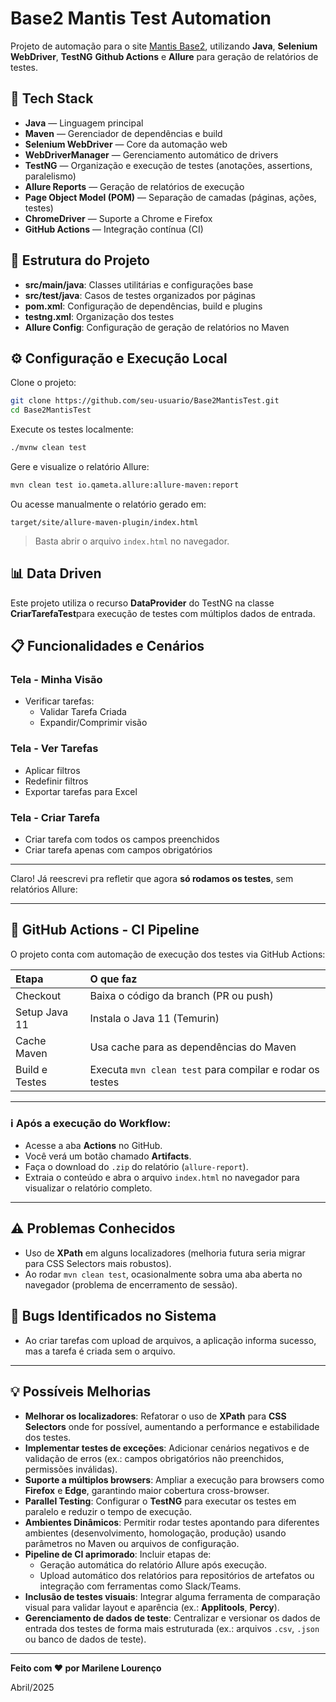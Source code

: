 # Base2 Mantis Test Automation

Projeto de automação para o site [Mantis Base2](https://mantis-prova.base2.com.br/), utilizando **Java**, **Selenium WebDriver**, **TestNG** **Github Actions** e **Allure** para geração de relatórios de testes.

## :rocket: Tech Stack

- **Java** — Linguagem principal
- **Maven** — Gerenciador de dependências e build
- **Selenium WebDriver** — Core da automação web
- **WebDriverManager** — Gerenciamento automático de drivers
- **TestNG** — Organização e execução de testes (anotações, assertions, paralelismo)
- **Allure Reports** — Geração de relatórios de execução
- **Page Object Model (POM)** — Separação de camadas (páginas, ações, testes)
- **ChromeDriver** — Suporte a Chrome e Firefox
- **GitHub Actions** — Integração contínua (CI)

## :bookmark_tabs: Estrutura do Projeto

- **src/main/java**: Classes utilitárias e configurações base
- **src/test/java**: Casos de testes organizados por páginas
- **pom.xml**: Configuração de dependências, build e plugins
- **testng.xml**: Organização dos testes
- **Allure Config**: Configuração de geração de relatórios no Maven

## :gear: Configuração e Execução Local

Clone o projeto:

```bash
git clone https://github.com/seu-usuario/Base2MantisTest.git
cd Base2MantisTest
```

Execute os testes localmente:

```bash
./mvnw clean test
```

Gere e visualize o relatório Allure:

```bash
mvn clean test io.qameta.allure:allure-maven:report
```

Ou acesse manualmente o relatório gerado em:

```
target/site/allure-maven-plugin/index.html
```

> Basta abrir o arquivo `index.html` no navegador.

## :bar_chart: Data Driven

Este projeto utiliza o recurso **DataProvider** do TestNG na classe **CriarTarefaTest**para execução de testes com múltiplos dados de entrada.

## :clipboard: Funcionalidades e Cenários

### Tela - Minha Visão

- Verificar tarefas:
  - Validar Tarefa Criada
  - Expandir/Comprimir visão

### Tela - Ver Tarefas

- Aplicar filtros
- Redefinir filtros
- Exportar tarefas para Excel

### Tela - Criar Tarefa

- Criar tarefa com todos os campos preenchidos
- Criar tarefa apenas com campos obrigatórios
---

Claro! Já reescrevi pra refletir que agora **só rodamos os testes**, sem relatórios Allure:  

---

## :construction_worker: GitHub Actions - CI Pipeline

O projeto conta com automação de execução dos testes via GitHub Actions:

| Etapa | O que faz |
|:---|:---|
| Checkout | Baixa o código da branch (PR ou push) |
| Setup Java 11 | Instala o Java 11 (Temurin) |
| Cache Maven | Usa cache para as dependências do Maven |
| Build e Testes | Executa `mvn clean test` para compilar e rodar os testes |

---
### :information_source: Após a execução do Workflow:

- Acesse a aba **Actions** no GitHub.
- Você verá um botão chamado **Artifacts**.
- Faça o download do `.zip` do relatório (`allure-report`).
- Extraia o conteúdo e abra o arquivo `index.html` no navegador para visualizar o relatório completo.

---

## :warning: Problemas Conhecidos

- Uso de **XPath** em alguns localizadores (melhoria futura seria migrar para CSS Selectors mais robustos).
- Ao rodar `mvn clean test`, ocasionalmente sobra uma aba aberta no navegador (problema de encerramento de sessão).

## :bug: Bugs Identificados no Sistema

- Ao criar tarefas com upload de arquivos, a aplicação informa sucesso, mas a tarefa é criada sem o arquivo.

---

## :bulb: Possíveis Melhorias

- **Melhorar os localizadores**: Refatorar o uso de **XPath** para **CSS Selectors** onde for possível, aumentando a performance e estabilidade dos testes.
- **Implementar testes de exceções**: Adicionar cenários negativos e de validação de erros (ex.: campos obrigatórios não preenchidos, permissões inválidas).
- **Suporte a múltiplos browsers**: Ampliar a execução para browsers como **Firefox** e **Edge**, garantindo maior cobertura cross-browser.
- **Parallel Testing**: Configurar o **TestNG** para executar os testes em paralelo e reduzir o tempo de execução.
- **Ambientes Dinâmicos**: Permitir rodar testes apontando para diferentes ambientes (desenvolvimento, homologação, produção) usando parâmetros no Maven ou arquivos de configuração.
- **Pipeline de CI aprimorado**: Incluir etapas de:
  - Geração automática do relatório Allure após execução.
  - Upload automático dos relatórios para repositórios de artefatos ou integração com ferramentas como Slack/Teams.
- **Inclusão de testes visuais**: Integrar alguma ferramenta de comparação visual para validar layout e aparência (ex.: **Applitools**, **Percy**).
- **Gerenciamento de dados de teste**: Centralizar e versionar os dados de entrada dos testes de forma mais estruturada (ex.: arquivos `.csv`, `.json` ou banco de dados de teste).
---

**Feito com :heart: por Marilene Lourenço**

Abril/2025
